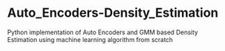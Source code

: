 # Auto_Encoders-Density_Estimation
Python implementation of Auto Encoders and GMM based Density Estimation using machine learning algorithm from scratch 
